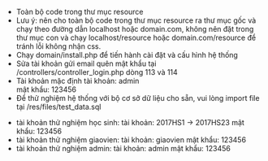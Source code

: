 - Toàn bộ code trong thư mục resource
- Lưu ý: nên cho toàn bộ code trong thư mục resource ra thư mục gốc và chạy theo đường dẫn localhost hoặc domain.com, không nên đặt trong thư mục con và chạy localhost/resource hoặc domain.com/resource để tránh lỗi không nhận css.
- Chạy domain/install.php để tiến hành cài đặt và cấu hình hệ thống
- Sửa tài khoản gửi email quên mật khẩu tại /controllers/controller_login.php dòng 113 và 114
- Tài khoản mặc định
	tài khoản: admin	
	mật khẩu: 123456
- Để thử nghiệm hệ thống với bộ cơ sở dữ liệu cho sẵn, vui lòng import file tại /res/files/test_data.sql
+ tài khoản thử nghiệm học sinh: 
		tài khoản: 2017HS1 -> 2017HS23
		mật khẩu: 123456
+ tài khoản thử nghiệm giaovien: 
		tài khoản: giaovien
		mật khẩu: 123456
+ tài khoản thử nghiệm admin: 
		tài khoản: admin
		mật khẩu: 123456